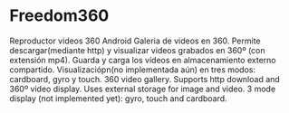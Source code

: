 # Freedom360
Reproductor videos 360 Android
Galeria de videos en 360. Permite descargar(mediante http) y visualizar videos grabados en 360º (con extensión mp4). Guarda y carga los vídeos en almacenamiento externo compartido. Visualizaciópn(no implementada aún) en tres modos: cardboard, gyro y touch.
360 video gallery. Supports http download and 360º video display. Uses external storage for image and video. 3 mode display (not implemented yet): gyro, touch and cardboard.

